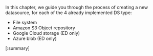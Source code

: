 In this chapter, we guide you through the process of creating a new datasource, for each of the 4 already implemented DS type:

- File system
- Amazon S3 Object repository
- Google Cloud storage (ED only)
- Azure blob (ED only)

[:summary]